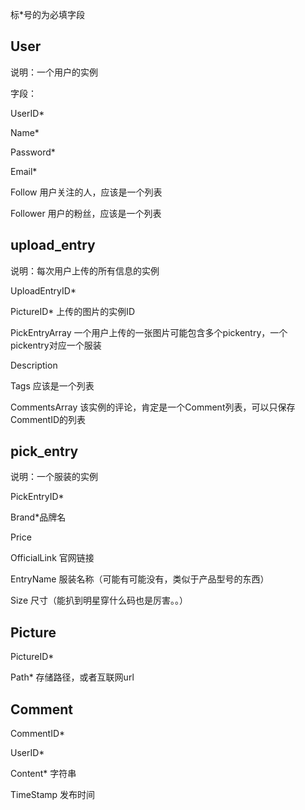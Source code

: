 标*号的为必填字段

## User

说明：一个用户的实例

字段：

UserID*

Name*

Password*

Email*

Follow 用户关注的人，应该是一个列表

Follower 用户的粉丝，应该是一个列表

## upload_entry

说明：每次用户上传的所有信息的实例

UploadEntryID*

PictureID* 上传的图片的实例ID

PickEntryArray 一个用户上传的一张图片可能包含多个pickentry，一个pickentry对应一个服装

Description

Tags 应该是一个列表


CommentsArray 该实例的评论，肯定是一个Comment列表，可以只保存CommentID的列表

## pick_entry

说明：一个服装的实例

PickEntryID*

Brand*品牌名

Price

OfficialLink 官网链接

EntryName 服装名称（可能有可能没有，类似于产品型号的东西）

Size 尺寸（能扒到明星穿什么码也是厉害。。）

## Picture

PictureID*

Path* 存储路径，或者互联网url

## Comment

CommentID*

UserID*

Content* 字符串

TimeStamp 发布时间
